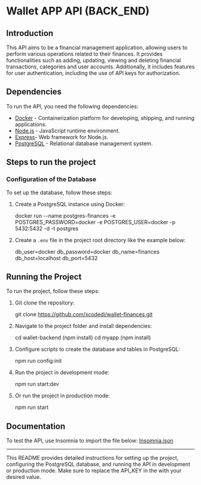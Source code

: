 # Wallet APP API (BACK_END)

## Introduction

This API aims to be a financial management application, allowing users to perform various operations related to their finances. It provides functionalities such as adding, updating, viewing and deleting financial transactions, categories and user accounts. Additionally, it includes features for user authentication, including the use of API keys for authorization.

## Dependencies

To run the API, you need the following dependencies:

- [Docker](https://www.docker.com) - Containerization platform for developing, shipping, and running applications.
- [Node.js](https://nodejs.org) - JavaScript runtime environment.
- [Express](https://expressjs.com)- Web framework for Node.js.
- [PostgreSQL](https://www.postgresql.org) - Relational database management system.

## Steps to run the project

### Configuration of the Database

To set up the database, follow these steps:

1. Create a PostgreSQL instance using Docker:

   docker run --name postgres-finances -e POSTGRES_PASSWORD=docker -e POSTGRES_USER=docker -p 5432:5432 -d -t postgres

2. Create a `.env` file in the project root directory like the example below:

   db_user=docker
   db_password=docker
   db_name=finances
   db_host=localhost
   db_port=5432

## Running the Project

To run the project, follow these steps:

1. Git clone the repository:

   git clone https://github.com/xcodedi/wallet-finances.git

2. Navigate to the project folder and install dependencies:

   cd wallet-backend
   (npm install)
   cd myapp
   (npm install)

3. Configure scripts to create the database and tables in PostgreSQL:

   npm run config:init

4. Run the project in development mode:

   npm run start:dev

5. Or run the project in production mode:

   npm run start

## Documentation

To test the API, use Insomnia to import the file below:
[Insomnia.json](https://github.com/xcodedi/wallet-finances/blob/main/Insomnia.json)

---

This README provides detailed instructions for setting up the project, configuring the PostgreSQL database, and running the API in development or production mode. Make sure to replace the API_KEY in the with your desired value.
